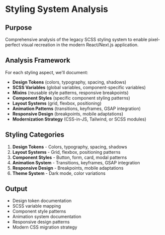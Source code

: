 # Styling System Analysis

## Purpose
Comprehensive analysis of the legacy SCSS styling system to enable pixel-perfect visual recreation in the modern React/Next.js application.

## Analysis Framework
For each styling aspect, we'll document:
- **Design Tokens** (colors, typography, spacing, shadows)
- **SCSS Variables** (global variables, component-specific variables)
- **Mixins** (reusable style patterns, responsive breakpoints)
- **Component Styles** (specific component styling patterns)
- **Layout Systems** (grid, flexbox, positioning)
- **Animation Patterns** (transitions, keyframes, GSAP integration)
- **Responsive Design** (breakpoints, mobile adaptations)
- **Modernization Strategy** (CSS-in-JS, Tailwind, or SCSS modules)

## Styling Categories
1. **Design Tokens** - Colors, typography, spacing, shadows
2. **Layout Systems** - Grid, flexbox, positioning patterns
3. **Component Styles** - Button, form, card, modal patterns
4. **Animation System** - Transitions, keyframes, GSAP integration
5. **Responsive Design** - Breakpoints, mobile adaptations
6. **Theme System** - Dark mode, color variations

## Output
- Design token documentation
- SCSS variable mapping
- Component style patterns
- Animation system documentation
- Responsive design patterns
- Modern CSS migration strategy
